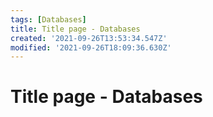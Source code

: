 ```yaml
---
tags: [Databases]
title: Title page - Databases
created: '2021-09-26T13:53:34.547Z'
modified: '2021-09-26T18:09:36.630Z'
---
```


# Title page - Databases


